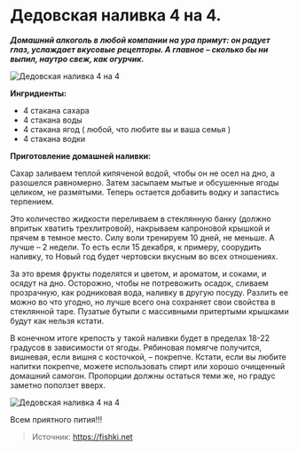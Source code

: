 # Дедовская наливка 4 на 4.
_**Домашний алкоголь в любой компании на ура примут: он радует глаз, услаждает вкусовые рецепторы. А главное – сколько бы ни выпил, наутро свеж, как огурчик.**_

![Дедовская наливка 4 на 4](/images/Kulinar/Napitki/nalivka_deda_01.jpg 'Дедовская наливка 4 на 4')

**Ингридиенты:**

- 4 стакана сахара
- 4 стакана воды
- 4 стакана ягод ( любой, что любите вы и ваша семья )
- 4 стакана водки

**Приготовление домашней наливки:**

Сахар заливаем теплой кипяченой водой, чтобы он не осел на дно, а разошелся равномерно. Затем засыпаем мытые и обсушенные ягоды целиком, не размятыми. Теперь остается добавить водку и запастись терпением.

Это количество жидкости переливаем в стеклянную банку (должно впритык хватить трехлитровой), накрываем капроновой крышкой и прячем в темное место. Силу воли тренируем 10 дней, не меньше. А лучше – 2 недели. То есть если 15 декабря, к примеру, соорудить наливку, то Новый год будет чертовски вкусным во всех отношениях.

За это время фрукты поделятся и цветом, и ароматом, и соками, и осядут на дно. Осторожно, чтобы не потревожить осадок, сливаем прозрачную, как родниковая вода, наливку в другую посуду. Разлить ее можно во что угодно, но лучше всего она сохраняет свои свойства в стеклянной таре. Пузатые бутыли с массивными притертыми крышками будут как нельзя кстати.

В конечном итоге крепость у такой наливки будет в пределах 18-22 градусов в зависимости от ягоды. Рябиновая помягче получится, вишневая, если вишня с косточкой, – покрепче.
Кстати, если вы любите напитки покрепче, можете использовать спирт или хорошо очищенный домашний самогон. Пропорции должны остаться теми же, но градус заметно поползет вверх.

![Дедовская наливка 4 на 4](/images/Kulinar/Napitki/nalivka_deda_02.jpg 'Дедовская наливка 4 на 4')

Всем приятного пития!!!

> Источник: https://fishki.net
